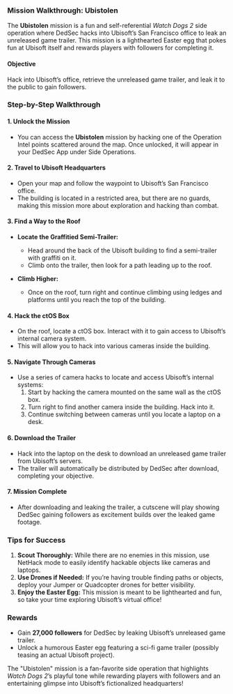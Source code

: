 ### **Mission Walkthrough: Ubistolen**

The **Ubistolen** mission is a fun and self-referential *Watch Dogs 2* side operation where DedSec hacks into Ubisoft’s San Francisco office to leak an unreleased game trailer. This mission is a lighthearted Easter egg that pokes fun at Ubisoft itself and rewards players with followers for completing it.

#### **Objective**
Hack into Ubisoft’s office, retrieve the unreleased game trailer, and leak it to the public to gain followers.

### **Step-by-Step Walkthrough**

#### **1. Unlock the Mission**
- You can access the **Ubistolen** mission by hacking one of the Operation Intel points scattered around the map. Once unlocked, it will appear in your DedSec App under Side Operations.

#### **2. Travel to Ubisoft Headquarters**
- Open your map and follow the waypoint to Ubisoft’s San Francisco office.
- The building is located in a restricted area, but there are no guards, making this mission more about exploration and hacking than combat.

#### **3. Find a Way to the Roof**
- **Locate the Graffitied Semi-Trailer:**  
  - Head around the back of the Ubisoft building to find a semi-trailer with graffiti on it.  
  - Climb onto the trailer, then look for a path leading up to the roof.

- **Climb Higher:**  
  - Once on the roof, turn right and continue climbing using ledges and platforms until you reach the top of the building.

#### **4. Hack the ctOS Box**
- On the roof, locate a ctOS box. Interact with it to gain access to Ubisoft’s internal camera system.
- This will allow you to hack into various cameras inside the building.

#### **5. Navigate Through Cameras**
- Use a series of camera hacks to locate and access Ubisoft’s internal systems:
  1. Start by hacking the camera mounted on the same wall as the ctOS box.
  2. Turn right to find another camera inside the building. Hack into it.
  3. Continue switching between cameras until you locate a laptop on a desk.

#### **6. Download the Trailer**
- Hack into the laptop on the desk to download an unreleased game trailer from Ubisoft’s servers.
- The trailer will automatically be distributed by DedSec after download, completing your objective.

#### **7. Mission Complete**
- After downloading and leaking the trailer, a cutscene will play showing DedSec gaining followers as excitement builds over the leaked game footage.

### **Tips for Success**
1. **Scout Thoroughly:** While there are no enemies in this mission, use NetHack mode to easily identify hackable objects like cameras and laptops.
2. **Use Drones if Needed:** If you’re having trouble finding paths or objects, deploy your Jumper or Quadcopter drones for better visibility.
3. **Enjoy the Easter Egg:** This mission is meant to be lighthearted and fun, so take your time exploring Ubisoft’s virtual office!

### **Rewards**
- Gain **27,000 followers** for DedSec by leaking Ubisoft’s unreleased game trailer.
- Unlock a humorous Easter egg featuring a sci-fi game trailer (possibly teasing an actual Ubisoft project).

The "Ubistolen" mission is a fan-favorite side operation that highlights *Watch Dogs 2*’s playful tone while rewarding players with followers and an entertaining glimpse into Ubisoft’s fictionalized headquarters!